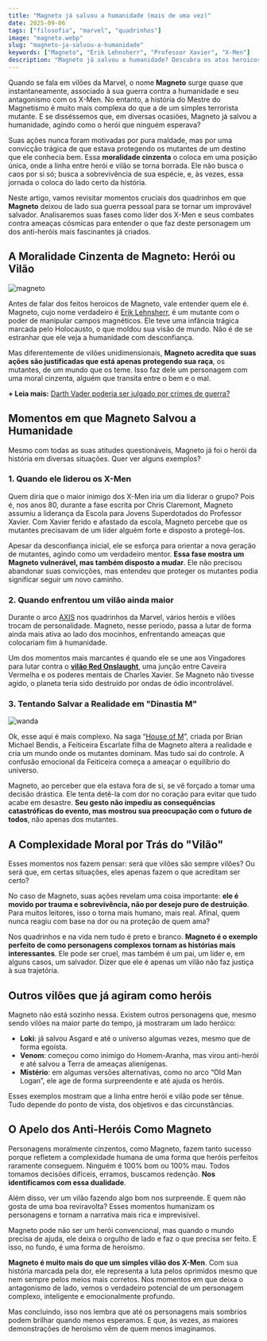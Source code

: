 ```yaml
---
title: "Magneto já salvou a humanidade (mais de uma vez)"
date: 2025-09-06
tags: ["filosofia", "marvel", "quadrinhos"]
image: "magneto.webp"
slug: "magneto-ja-salvou-a-humanidade"
keywords: ["Magneto", "Erik Lehnsherr", "Professor Xavier", "X-Men"]
description: "Magneto já salvou a humanidade? Descubra os atos heroicos do vilão dos X-Men e sua complexa moralidade!"
---
```


Quando se fala em vilões da Marvel, o nome **Magneto** surge quase que instantaneamente, associado à sua guerra contra a humanidade e seu antagonismo com os X-Men. No entanto, a história do Mestre do Magnetismo é muito mais complexa do que a de um simples terrorista mutante. E se disséssemos que, em diversas ocasiões, Magneto já salvou a humanidade, agindo como o herói que ninguém esperava?

Suas ações nunca foram motivadas por pura maldade, mas por uma convicção trágica de que estava protegendo os mutantes de um destino que ele conhecia bem. Essa **moralidade cinzenta** o coloca em uma posição única, onde a linha entre herói e vilão se torna borrada. Ele não busca o caos por si só; busca a sobrevivência de sua espécie, e, às vezes, essa jornada o coloca do lado certo da história.

Neste artigo, vamos revisitar momentos cruciais dos quadrinhos em que **Magneto** deixou de lado sua guerra pessoal para se tornar um improvável salvador. Analisaremos suas fases como líder dos X-Men e seus combates contra ameaças cósmicas para entender o que faz deste personagem um dos anti-heróis mais fascinantes já criados.

## A Moralidade Cinzenta de Magneto: Herói ou Vilão

![magneto](xmen-magneto.webp)

Antes de falar dos feitos heroicos de Magneto, vale entender quem ele é. Magneto, cujo nome verdadeiro é [Erik Lehnsherr](https://x-men.fandom.com/wiki/Magneto), é um mutante com o poder de manipular campos magnéticos. Ele teve uma infância trágica marcada pelo Holocausto, o que moldou sua visão de mundo. Não é de se estranhar que ele veja a humanidade com desconfiança.

Mas diferentemente de vilões unidimensionais, **Magneto acredita que suas ações são justificadas que está apenas protegendo sua raça**, os mutantes, de um mundo que os teme. Isso faz dele um personagem com uma moral cinzenta, alguém que transita entre o bem e o mal.

**+ Leia mais:** [Darth Vader poderia ser julgado por crimes de guerra?](/darth-vader-poderia-ser-julgado-por-crimes-de-guerra/)

## Momentos em que Magneto Salvou a Humanidade

Mesmo com todas as suas atitudes questionáveis, Magneto já foi o herói da história em diversas situações. Quer ver alguns exemplos?

### 1. Quando ele liderou os X-Men

Quem diria que o maior inimigo dos X-Men iria um dia liderar o grupo? Pois é, nos anos 80, durante a fase escrita por Chris Claremont, Magneto assumiu a liderança da Escola para Jovens Superdotados do Professor Xavier. Com Xavier ferido e afastado da escola, Magneto percebe que os mutantes precisavam de um líder alguém forte e disposto a protegê-los.

Apesar da desconfiança inicial, ele se esforça para orientar a nova geração de mutantes, agindo como um verdadeiro mentor. **Essa fase mostra um Magneto vulnerável, mas também disposto a mudar**. Ele não precisou abandonar suas convicções, mas entendeu que proteger os mutantes podia significar seguir um novo caminho.

### 2. Quando enfrentou um vilão ainda maior

Durante o arco [AXIS](https://www.marvel.com/comics/guides/397/avengers-x-men-axis) nos quadrinhos da Marvel, vários heróis e vilões trocam de personalidade. Magneto, nesse período, passa a lutar de forma ainda mais ativa ao lado dos mocinhos, enfrentando ameaças que colocariam fim à humanidade.

Um dos momentos mais marcantes é quando ele se une aos Vingadores para lutar contra o **[vilão Red Onslaught](https://x-men.fandom.com/wiki/Red_Onslaught)**, uma junção entre Caveira Vermelha e os poderes mentais de Charles Xavier. Se Magneto não tivesse agido, o planeta teria sido destruído por ondas de ódio incontrolável.

### 3. Tentando Salvar a Realidade em "Dinastia M"

![wanda](wanda.webp)

Ok, esse aqui é mais complexo. Na saga “[House of M](https://x-men.fandom.com/wiki/House_of_M)”, criada por Brian Michael Bendis, a Feiticeira Escarlate filha de Magneto altera a realidade e cria um mundo onde os mutantes dominam. Mas tudo sai do controle. A confusão emocional da Feiticeira começa a ameaçar o equilíbrio do universo.

Magneto, ao perceber que ela estava fora de si, se vê forçado a tomar uma decisão drástica. Ele tenta detê-la com dor no coração para evitar que tudo acabe em desastre. **Seu gesto não impediu as consequências catastróficas do evento, mas mostrou sua preocupação com o futuro de todos**, não apenas dos mutantes.

## A Complexidade Moral por Trás do "Vilão"

Esses momentos nos fazem pensar: será que vilões são sempre vilões? Ou será que, em certas situações, eles apenas fazem o que acreditam ser certo?

No caso de Magneto, suas ações revelam uma coisa importante: **ele é movido por trauma e sobrevivência, não por desejo puro de destruição**. Para muitos leitores, isso o torna mais humano, mais real. Afinal, quem nunca reagiu com base na dor ou na proteção de quem ama?

Nos quadrinhos e na vida nem tudo é preto e branco. **Magneto é o exemplo perfeito de como personagens complexos tornam as histórias mais interessantes**. Ele pode ser cruel, mas também é um pai, um líder e, em alguns casos, um salvador. Dizer que ele é apenas um vilão não faz justiça à sua trajetória.

## Outros vilões que já agiram como heróis

Magneto não está sozinho nessa. Existem outros personagens que, mesmo sendo vilões na maior parte do tempo, já mostraram um lado heróico:

*   **Loki**: já salvou Asgard e até o universo algumas vezes, mesmo que de forma egoísta.
*   **Venom**: começou como inimigo do Homem-Aranha, mas virou anti-herói e até salvou a Terra de ameaças alienígenas.
*   **Mistério**: em algumas versões alternativas, como no arco “Old Man Logan”, ele age de forma surpreendente e até ajuda os heróis.

Esses exemplos mostram que a linha entre herói e vilão pode ser tênue. Tudo depende do ponto de vista, dos objetivos e das circunstâncias.

## O Apelo dos Anti-Heróis Como Magneto

Personagens moralmente cinzentos, como Magneto, fazem tanto sucesso porque refletem a complexidade humana de uma forma que heróis perfeitos raramente conseguem. Ninguém é 100% bom ou 100% mau. Todos tomamos decisões difíceis, erramos, buscamos redenção. **Nos identificamos com essa dualidade**.

Além disso, ver um vilão fazendo algo bom nos surpreende. E quem não gosta de uma boa reviravolta? Esses momentos humanizam os personagens e tornam a narrativa mais rica e imprevisível.

Magneto pode não ser um herói convencional, mas quando o mundo precisa de ajuda, ele deixa o orgulho de lado e faz o que precisa ser feito. E isso, no fundo, é uma forma de heroísmo.

**Magneto é muito mais do que um simples vilão dos X-Men**. Com sua história marcada pela dor, ele representa a luta pelos oprimidos mesmo que nem sempre pelos meios mais corretos. Nos momentos em que deixa o antagonismo de lado, vemos o verdadeiro potencial de um personagem complexo, inteligente e emocionalmente profundo.

Mas concluindo, isso nos lembra que até os personagens mais sombrios podem brilhar quando menos esperamos. E que, às vezes, as maiores demonstrações de heroísmo vêm de quem menos imaginamos.